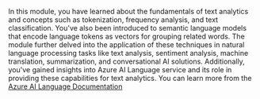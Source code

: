 In this module, you have learned about the fundamentals of text analytics and concepts such as tokenization, frequency analysis, and text classification. You've also been introduced to semantic language models that encode language tokens as vectors for grouping related words. The module further delved into the application of these techniques in natural language processing tasks like text analysis, sentiment analysis, machine translation, summarization, and conversational AI solutions. Additionally, you've gained insights into Azure AI Language service and its role in providing these capabilities for text analytics. You can learn more from the [Azure AI Language Documentation](/azure/cognitive-services/text-analytics/overview)

